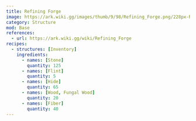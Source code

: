 ```yaml
---
title: Refining Forge
image: https://ark.wiki.gg/images/thumb/9/98/Refining_Forge.png/228px-Refining_Forge.png
category: Structure
mod: Base
references:
  - url: https://ark.wiki.gg/wiki/Refining_Forge
recipes: 
  - structures: [Inventory]
    ingredients: 
      - names: [Stone]
        quantity: 125
      - names: [Flint]
        quantity: 5
      - names: [Hide]
        quantity: 65
      - names: [Wood, Fungal Wood]
        quantity: 20
      - names: [Fiber]
        quantity: 40
---
```


